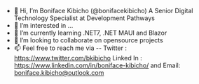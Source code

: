 - 👋 Hi, I’m Boniface Kibicho (@bonifacekibicho) A Senior Digital Technology Specialist at Development Pathways
- 👀 I’m interested in ...
- 🌱 I’m currently learning .NET7, .NET MAUI and Blazor
- 💞️ I’m looking to collaborate on opensource projects
- 📫  Feel free to reach me via 
--  Twitter : https://www.twitter.com/bkibicho 
    Linked In : https://www.linkedin.com/in/boniface-kibicho/
    and Email: boniface.kibicho@outlook.com

<!---
bonifacekibicho/bonifacekibicho is a ✨ special ✨ repository because its `README.md` (this file) appears on your GitHub profile.
You can click the Preview link to take a look at your changes.
--->
